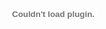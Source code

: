 <embed id="plugin" type="application/x-google-chrome-pdf" src=
"file:///C:/Users/conta/Google%20Drive/Escola/Linguagens%20de%20Programa%C3%A7%C3%A3o%20II/Praticas/LP2%20-%202020%202021%20-%20Gui%
C3%A3o%20Pr%C3%A1tico%202%20-%20_Elevador_%20(1).pdf"
stream-url="chrome-extension://mhjfbmdgcfjbbpaeojofohoefgiehjai/1e59e38e-38ca-421a-a904-1efb5b475521" headers="" background-color="0xFF525659" top-toolbar-height="56" javascript="allow" full-frame="">
